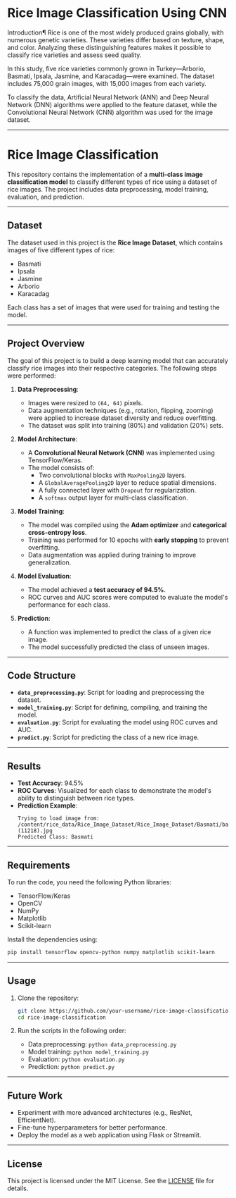 # Rice Image Classification Using CNN

Introduction¶
Rice is one of the most widely produced grains globally, with numerous genetic varieties. These varieties differ based on texture, shape, and color. Analyzing these distinguishing features makes it possible to classify rice varieties and assess seed quality.

In this study, five rice varieties commonly grown in Turkey—Arborio, Basmati, Ipsala, Jasmine, and Karacadag—were examined. The dataset includes 75,000 grain images, with 15,000 images from each variety.

To classify the data, Artificial Neural Network (ANN) and Deep Neural Network (DNN) algorithms were applied to the feature dataset, while the Convolutional Neural Network (CNN) algorithm was used for the image dataset. 

---

# Rice Image Classification

This repository contains the implementation of a **multi-class image classification model** to classify different types of rice using a dataset of rice images. The project includes data preprocessing, model training, evaluation, and prediction.

---

## **Dataset**
The dataset used in this project is the **Rice Image Dataset**, which contains images of five different types of rice:
- Basmati
- Ipsala
- Jasmine
- Arborio
- Karacadag

Each class has a set of images that were used for training and testing the model.

---

## **Project Overview**
The goal of this project is to build a deep learning model that can accurately classify rice images into their respective categories. The following steps were performed:

1. **Data Preprocessing**:
   - Images were resized to `(64, 64)` pixels.
   - Data augmentation techniques (e.g., rotation, flipping, zooming) were applied to increase dataset diversity and reduce overfitting.
   - The dataset was split into training (80%) and validation (20%) sets.

2. **Model Architecture**:
   - A **Convolutional Neural Network (CNN)** was implemented using TensorFlow/Keras.
   - The model consists of:
     - Two convolutional blocks with `MaxPooling2D` layers.
     - A `GlobalAveragePooling2D` layer to reduce spatial dimensions.
     - A fully connected layer with `Dropout` for regularization.
     - A `softmax` output layer for multi-class classification.

3. **Model Training**:
   - The model was compiled using the **Adam optimizer** and **categorical cross-entropy loss**.
   - Training was performed for 10 epochs with **early stopping** to prevent overfitting.
   - Data augmentation was applied during training to improve generalization.

4. **Model Evaluation**:
   - The model achieved a **test accuracy of 94.5%**.
   - ROC curves and AUC scores were computed to evaluate the model's performance for each class.

5. **Prediction**:
   - A function was implemented to predict the class of a given rice image.
   - The model successfully predicted the class of unseen images.

---

## **Code Structure**
- **`data_preprocessing.py`**: Script for loading and preprocessing the dataset.
- **`model_training.py`**: Script for defining, compiling, and training the model.
- **`evaluation.py`**: Script for evaluating the model using ROC curves and AUC.
- **`predict.py`**: Script for predicting the class of a new rice image.

---

## **Results**
- **Test Accuracy**: 94.5%
- **ROC Curves**: Visualized for each class to demonstrate the model's ability to distinguish between rice types.
- **Prediction Example**:
  ```
  Trying to load image from: /content/rice_data/Rice_Image_Dataset/Rice_Image_Dataset/Basmati/basmati (11218).jpg
  Predicted Class: Basmati
  ```

---

## **Requirements**
To run the code, you need the following Python libraries:
- TensorFlow/Keras
- OpenCV
- NumPy
- Matplotlib
- Scikit-learn

Install the dependencies using:
```bash
pip install tensorflow opencv-python numpy matplotlib scikit-learn
```

---

## **Usage**
1. Clone the repository:
   ```bash
   git clone https://github.com/your-username/rice-image-classification.git
   cd rice-image-classification
   ```

2. Run the scripts in the following order:
   - Data preprocessing: `python data_preprocessing.py`
   - Model training: `python model_training.py`
   - Evaluation: `python evaluation.py`
   - Prediction: `python predict.py`

---

## **Future Work**
- Experiment with more advanced architectures (e.g., ResNet, EfficientNet).
- Fine-tune hyperparameters for better performance.
- Deploy the model as a web application using Flask or Streamlit.

---

## **License**
This project is licensed under the MIT License. See the [LICENSE](LICENSE) file for details.
